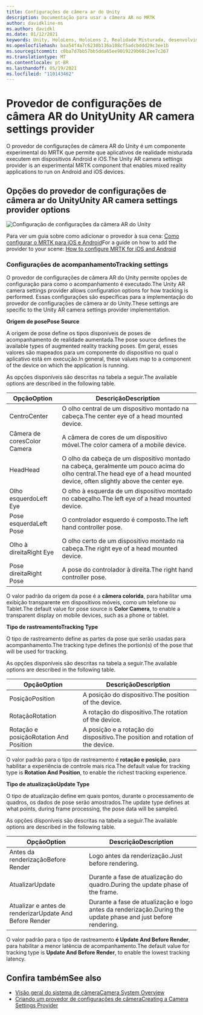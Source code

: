 ```yaml
---
title: Configurações de câmera ar do Unity
description: Documentação para usar a câmera AR no MRTK
author: davidkline-ms
ms.author: davidkl
ms.date: 01/12/2021
keywords: Unity, HoloLens, HoloLens 2, Realidade Misturada, desenvolvimento, MRTK, Câmera AR,
ms.openlocfilehash: baa54f4a7c6238b136a108cf5adcbddd29c3ee1b
ms.sourcegitcommit: c0ba7d7bb57bb5dda65ee9019229b68c2ee7c267
ms.translationtype: MT
ms.contentlocale: pt-BR
ms.lasthandoff: 05/19/2021
ms.locfileid: "110143462"
---
```

# <a name="unity-ar-camera-settings-provider"></a><span data-ttu-id="852a3-104">Provedor de configurações de câmera AR do Unity</span><span class="sxs-lookup"><span data-stu-id="852a3-104">Unity AR camera settings provider</span></span>

<span data-ttu-id="852a3-105">O provedor de configurações de câmera AR do Unity é um componente experimental do MRTK que permite que aplicativos de realidade misturada executem em dispositivos Android e iOS.</span><span class="sxs-lookup"><span data-stu-id="852a3-105">The Unity AR camera settings provider is an experimental MRTK component that enables mixed reality applications to run on Android and iOS devices.</span></span>

## <a name="unity-ar-camera-settings-provider-options"></a><span data-ttu-id="852a3-106">Opções do provedor de configurações de câmera ar do Unity</span><span class="sxs-lookup"><span data-stu-id="852a3-106">Unity AR camera settings provider options</span></span>

![Configuração de configurações da câmera AR do Unity](../images/camera-system/UnityArSettingsConfiguration.png)

<span data-ttu-id="852a3-108">Para ver um guia sobre como adicionar o provedor à sua cena: [Como configurar o MRTK para iOS e Android](../../supported-devices/using-ar-foundation.md)</span><span class="sxs-lookup"><span data-stu-id="852a3-108">For a guide on how to add the provider to your scene: [How to configure MRTK for iOS and Android](../../supported-devices/using-ar-foundation.md)</span></span>

### <a name="tracking-settings"></a><span data-ttu-id="852a3-109">Configurações de acompanhamento</span><span class="sxs-lookup"><span data-stu-id="852a3-109">Tracking settings</span></span>

<span data-ttu-id="852a3-110">O provedor de configurações de câmera AR do Unity permite opções de configuração para como o acompanhamento é executado.</span><span class="sxs-lookup"><span data-stu-id="852a3-110">The Unity AR camera settings provider allows configuration options for how tracking is performed.</span></span> <span data-ttu-id="852a3-111">Essas configurações são específicas para a implementação do provedor de configurações de câmera ar do Unity.</span><span class="sxs-lookup"><span data-stu-id="852a3-111">These settings are specific to the Unity AR camera settings provider implementation.</span></span>

<span data-ttu-id="852a3-112">**Origem de pose**</span><span class="sxs-lookup"><span data-stu-id="852a3-112">**Pose Source**</span></span>

<span data-ttu-id="852a3-113">A origem de pose define os tipos disponíveis de poses de acompanhamento de realidade aumentada.</span><span class="sxs-lookup"><span data-stu-id="852a3-113">The pose source defines the available types of augmented reality tracking poses.</span></span> <span data-ttu-id="852a3-114">Em geral, esses valores são mapeados para um componente do dispositivo no qual o aplicativo está em execução.</span><span class="sxs-lookup"><span data-stu-id="852a3-114">In general, these values map to a component of the device on which the application is running.</span></span>

<span data-ttu-id="852a3-115">As opções disponíveis são descritas na tabela a seguir.</span><span class="sxs-lookup"><span data-stu-id="852a3-115">The available options are described in the following table.</span></span>

| <span data-ttu-id="852a3-116">Opção</span><span class="sxs-lookup"><span data-stu-id="852a3-116">Option</span></span> | <span data-ttu-id="852a3-117">Descrição</span><span class="sxs-lookup"><span data-stu-id="852a3-117">Description</span></span> |
| --- | --- |
| <span data-ttu-id="852a3-118">Centro</span><span class="sxs-lookup"><span data-stu-id="852a3-118">Center</span></span> | <span data-ttu-id="852a3-119">O olho central de um dispositivo montado na cabeça.</span><span class="sxs-lookup"><span data-stu-id="852a3-119">The center eye of a head mounted device.</span></span> |
| <span data-ttu-id="852a3-120">Câmera de cores</span><span class="sxs-lookup"><span data-stu-id="852a3-120">Color Camera</span></span> | <span data-ttu-id="852a3-121">A câmera de cores de um dispositivo móvel.</span><span class="sxs-lookup"><span data-stu-id="852a3-121">The color camera of a mobile device.</span></span> |
| <span data-ttu-id="852a3-122">Head</span><span class="sxs-lookup"><span data-stu-id="852a3-122">Head</span></span> | <span data-ttu-id="852a3-123">O olho da cabeça de um dispositivo montado na cabeça, geralmente um pouco acima do olho central.</span><span class="sxs-lookup"><span data-stu-id="852a3-123">The head eye of a head mounted device, often slightly above the center eye.</span></span> |
| <span data-ttu-id="852a3-124">Olho esquerdo</span><span class="sxs-lookup"><span data-stu-id="852a3-124">Left Eye</span></span> | <span data-ttu-id="852a3-125">O olho à esquerda de um dispositivo montado no cabeçalho.</span><span class="sxs-lookup"><span data-stu-id="852a3-125">The left eye of a head mounted device.</span></span> |
| <span data-ttu-id="852a3-126">Pose esquerda</span><span class="sxs-lookup"><span data-stu-id="852a3-126">Left Pose</span></span> | <span data-ttu-id="852a3-127">O controlador esquerdo é composto.</span><span class="sxs-lookup"><span data-stu-id="852a3-127">The left hand controller pose.</span></span> |
| <span data-ttu-id="852a3-128">Olho à direita</span><span class="sxs-lookup"><span data-stu-id="852a3-128">Right Eye</span></span> | <span data-ttu-id="852a3-129">O olho certo de um dispositivo montado na cabeça.</span><span class="sxs-lookup"><span data-stu-id="852a3-129">The right eye of a head mounted device.</span></span> |
| <span data-ttu-id="852a3-130">Pose direita</span><span class="sxs-lookup"><span data-stu-id="852a3-130">Right Pose</span></span> | <span data-ttu-id="852a3-131">A pose do controlador à direita.</span><span class="sxs-lookup"><span data-stu-id="852a3-131">The right hand controller pose.</span></span> |

<span data-ttu-id="852a3-132">O valor padrão da origem da pose é a **câmera colorida**, para habilitar uma exibição transparente em dispositivos móveis, como um telefone ou Tablet.</span><span class="sxs-lookup"><span data-stu-id="852a3-132">The default value for pose source is **Color Camera**, to enable a transparent display on mobile devices, such as a phone or tablet.</span></span>

<span data-ttu-id="852a3-133">**Tipo de rastreamento**</span><span class="sxs-lookup"><span data-stu-id="852a3-133">**Tracking Type**</span></span>

<span data-ttu-id="852a3-134">O tipo de rastreamento define as partes da pose que serão usadas para acompanhamento.</span><span class="sxs-lookup"><span data-stu-id="852a3-134">The tracking type defines the portion(s) of the pose that will be used for tracking.</span></span>

<span data-ttu-id="852a3-135">As opções disponíveis são descritas na tabela a seguir.</span><span class="sxs-lookup"><span data-stu-id="852a3-135">The available options are described in the following table.</span></span>

| <span data-ttu-id="852a3-136">Opção</span><span class="sxs-lookup"><span data-stu-id="852a3-136">Option</span></span> | <span data-ttu-id="852a3-137">Descrição</span><span class="sxs-lookup"><span data-stu-id="852a3-137">Description</span></span> |
| --- | --- |
| <span data-ttu-id="852a3-138">Posição</span><span class="sxs-lookup"><span data-stu-id="852a3-138">Position</span></span> | <span data-ttu-id="852a3-139">A posição do dispositivo.</span><span class="sxs-lookup"><span data-stu-id="852a3-139">The position of the device.</span></span> |
| <span data-ttu-id="852a3-140">Rotação</span><span class="sxs-lookup"><span data-stu-id="852a3-140">Rotation</span></span> | <span data-ttu-id="852a3-141">A rotação do dispositivo.</span><span class="sxs-lookup"><span data-stu-id="852a3-141">The rotation of the device.</span></span> |
| <span data-ttu-id="852a3-142">Rotação e posição</span><span class="sxs-lookup"><span data-stu-id="852a3-142">Rotation And Position</span></span> | <span data-ttu-id="852a3-143">A posição e a rotação do dispositivo.</span><span class="sxs-lookup"><span data-stu-id="852a3-143">The position and rotation of the device.</span></span> |

<span data-ttu-id="852a3-144">O valor padrão para o tipo de rastreamento é **rotação e posição**, para habilitar a experiência de controle mais rica.</span><span class="sxs-lookup"><span data-stu-id="852a3-144">The default value for tracking type is **Rotation And Position**, to enable the richest tracking experience.</span></span>

<span data-ttu-id="852a3-145">**Tipo de atualização**</span><span class="sxs-lookup"><span data-stu-id="852a3-145">**Update Type**</span></span>

<span data-ttu-id="852a3-146">O tipo de atualização define em quais pontos, durante o processamento de quadros, os dados de pose serão amostrados.</span><span class="sxs-lookup"><span data-stu-id="852a3-146">The update type defines at what points, during frame processing, the pose data will be sampled.</span></span>

<span data-ttu-id="852a3-147">As opções disponíveis são descritas na tabela a seguir.</span><span class="sxs-lookup"><span data-stu-id="852a3-147">The available options are described in the following table.</span></span>

| <span data-ttu-id="852a3-148">Opção</span><span class="sxs-lookup"><span data-stu-id="852a3-148">Option</span></span> | <span data-ttu-id="852a3-149">Descrição</span><span class="sxs-lookup"><span data-stu-id="852a3-149">Description</span></span> |
| --- | --- |
| <span data-ttu-id="852a3-150">Antes da renderização</span><span class="sxs-lookup"><span data-stu-id="852a3-150">Before Render</span></span> | <span data-ttu-id="852a3-151">Logo antes da renderização.</span><span class="sxs-lookup"><span data-stu-id="852a3-151">Just before rendering.</span></span> |
| <span data-ttu-id="852a3-152">Atualizar</span><span class="sxs-lookup"><span data-stu-id="852a3-152">Update</span></span> | <span data-ttu-id="852a3-153">Durante a fase de atualização do quadro.</span><span class="sxs-lookup"><span data-stu-id="852a3-153">During the update phase of the frame.</span></span> |
| <span data-ttu-id="852a3-154">Atualizar e antes de renderizar</span><span class="sxs-lookup"><span data-stu-id="852a3-154">Update And Before Render</span></span> | <span data-ttu-id="852a3-155">Durante a fase de atualização e logo antes da renderização.</span><span class="sxs-lookup"><span data-stu-id="852a3-155">During the update phase and just before rendering.</span></span> |

<span data-ttu-id="852a3-156">O valor padrão para o tipo de rastreamento **é Update And Before Render**, para habilitar a menor latência de acompanhamento.</span><span class="sxs-lookup"><span data-stu-id="852a3-156">The default value for tracking type is **Update And Before Render**, to enable the lowest tracking latency.</span></span>

## <a name="see-also"></a><span data-ttu-id="852a3-157">Confira também</span><span class="sxs-lookup"><span data-stu-id="852a3-157">See also</span></span>

- [<span data-ttu-id="852a3-158">Visão geral do sistema de câmera</span><span class="sxs-lookup"><span data-stu-id="852a3-158">Camera System Overview</span></span>](camera-system-overview.md)
- [<span data-ttu-id="852a3-159">Criando um provedor de configurações de câmera</span><span class="sxs-lookup"><span data-stu-id="852a3-159">Creating a Camera Settings Provider</span></span>](create-settings-provider.md)

